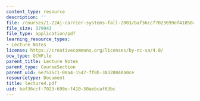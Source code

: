 ```yaml
---
content_type: resource
description: ''
file: /courses/1-224j-carrier-systems-fall-2003/baf36ccf7023699ef41050aebcaf63bc_lecture4.pdf
file_size: 379943
file_type: application/pdf
learning_resource_types:
- Lecture Notes
license: https://creativecommons.org/licenses/by-nc-sa/4.0/
ocw_type: OCWFile
parent_title: Lecture Notes
parent_type: CourseSection
parent_uid: 6e7535c1-00a4-1547-ff0b-38320040a0ce
resourcetype: Document
title: lecture4.pdf
uid: baf36ccf-7023-699e-f410-50aebcaf63bc
---
```

